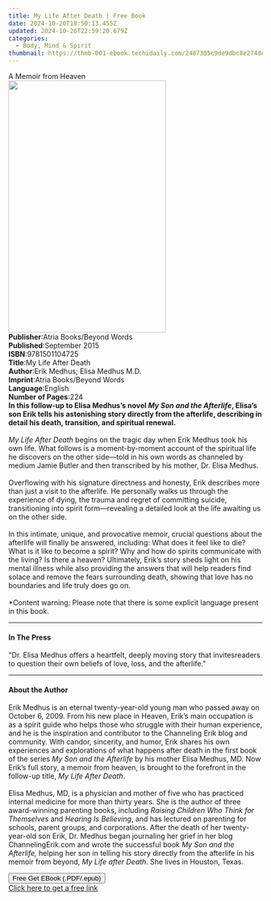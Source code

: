 ```yaml
---
title: My Life After Death | Free Book
date: 2024-10-20T18:50:13.455Z
updated: 2024-10-26T22:59:20.679Z
categories:
  - Body, Mind & Spirit
thumbnail: https://thmb-001-ebook.techidaily.com/2487305c9de9dbc8e274de85ad6240adb9b0f87031e7cbf754acb927c67a1234.jpg
---
```

<main id="book-container">
  <div class="flex flex-col">
    <div class="book-brief flex-1 py-6 px-4 sm:p-6 md:py-10 md:px-8">
      <!-- brief-->
      <div class="book-brief-main">A Memoir from Heaven</div>
    </div>
    <div
      class="book-meta-info flex-1 grid gap-4 col-start-1 col-end-3 row-start-1 sm:mb-6 sm:grid-cols-4 lg:gap-6 lg:col-start-2 lg:row-end-6 lg:row-span-6 lg:mb-0"
    >
      <div
        class="book-meta-info-left place-content-center mt-4 p-4 text-sm leading-6 col-start-2 col-span-2 dark:text-slate-400"
      >
        <img
          class="w-full h-500 object-cover rounded-lg sm:h-255 sm:col-span-2 lg:col-span-full"
          src="https://img-001-ebook.techidaily.com/ca458aa2ee6ae47806f5e323212ab923845e4079f818d9f328295ffdeeba0bf3.jpg"
          alt=""
          width="312"
          height="500"
        />
      </div>
      <div
        class="book-meta-info-right mt-2 col-start-1 row-start-2 col-span-3 self-center"
      >
        <!-- meta data  -->
        <div class="flex flex-col px-4 md:px-8">
          <div class="flex-1">
            <strong>Publisher</strong>:<span class="px-2"
              >Atria Books/Beyond Words</span
            >
          </div>
          <div class="flex-1">
            <strong>Published</strong>:<span class="px-2">September 2015</span>
          </div>
          <div class="flex-1">
            <strong>ISBN</strong>:<span class="px-2">9781501104725</span>
          </div>
          <div class="flex-1">
            <strong>Title</strong>:<span class="px-2">My Life After Death</span>
          </div>
          <div class="flex-1">
            <strong>Author</strong>:<span class="px-2"
              >Erik Medhus; Elisa Medhus M.D.</span
            >
          </div>
          <div class="flex-1">
            <strong>Imprint</strong>:<span class="px-2"
              >Atria Books/Beyond Words</span
            >
          </div>
          <div class="flex-1">
            <strong>Language</strong>:<span class="px-2">English</span>
          </div>
          <div class="flex-1">
            <strong>Number of Pages</strong>:<span class="px-2">224</span>
          </div>
        </div>
      </div>
    </div>
    <div class="book-description flex-1 py-6 px-4 sm:p-6 md:py-10 md:px-8">
      <div class="book-description-main">
        <div accordion-content="" id="description">
          <b
            >In this follow-up to Elisa Medhus’s novel
            <i>My Son and the Afterlife</i>, Elisa’s son Erik tells his
            astonishing story directly from the afterlife, describing in detail
            his death, transition, and spiritual renewal.</b
          ><br /><br /><i>My Life After Death</i> begins on the tragic day when
          Erik Medhus took his own life. What follows is a moment-by-moment
          account of the spiritual life he discovers on the other side—told in
          his own words as channeled by medium Jamie Butler and then transcribed
          by his mother, Dr. Elisa Medhus.<br />
          <br />Overflowing with his signature directness and honesty, Erik
          describes more than just a visit to the afterlife. He personally walks
          us through the experience of dying, the trauma and regret of
          committing suicide, transitioning into spirit form—revealing a
          detailed look at the life awaiting us on the other side.<br />
          <br />In this intimate, unique, and provocative memoir, crucial
          questions about the afterlife will finally be answered, including:
          What does it feel like to die? What is it like to become a spirit? Why
          and how do spirits communicate with the living? Is there a heaven?
          Ultimately, Erik’s story sheds light on his mental illness while also
          providing the answers that will help readers find solace and remove
          the fears surrounding death, showing that love has no boundaries and
          life truly does go on.<br />
          <br />*Content warning: Please note that there is some explicit
          language present in this book.
        </div>
        <div class="accordion-fader"></div>
      </div>
    </div>
    <div class="book-excerpts flex-1 py-6 px-4 sm:p-6 md:py-10 md:px-8">
      <!-- excerpts-->
      <div class="book-excerpts-main">
        <hr />
        <h4 class="placeholder placeholder-heading">
          <span>In The Press</span>
        </h4>
        <p>
          "Dr. Elisa Medhus offers a heartfelt, deeply moving story that
          invitesreaders to question their own beliefs of love, loss, and the
          afterlife."
        </p>
      </div>
    </div>
    <div class="book-about-author flex-1 py-6 px-4 sm:p-6 md:py-10 md:px-8">
      <!-- about author-->
      <div class="book-main-author-main">
        <hr />
        <h4 class="placeholder placeholder-heading">
          <span>About the Author</span>
        </h4>
        <p>
          Erik Medhus is an eternal twenty-year-old young man who passed away on
          October 6, 2009. From his new place in Heaven, Erik’s main occupation
          is as a spirit guide who helps those who struggle with their human
          experience, and he is the inspiration and contributor to the
          Channeling Erik blog and community. With candor, sincerity, and humor,
          Erik shares his own experiences and explorations of what happens after
          death in the first book of the series
          <i>My Son and the Afterlife</i> by his mother Elisa Medhus, MD. Now
          Erik’s full story, a memoir from heaven, is brought to the forefront
          in the follow-up title, <i>My Life After Death</i>.<br /><br />Elisa
          Medhus, MD, is a physician and mother of five who has practiced
          internal medicine for more than thirty years. She is the author of
          three award-winning parenting books, including
          <i>Raising Children Who Think for Themselves</i> and
          <i>Hearing Is Believing</i>, and has lectured on parenting for
          schools, parent groups, and corporations. After the death of her
          twenty-year-old son Erik, Dr. Medhus began journaling her grief in her
          blog ChannelingErik.com and wrote the successful book
          <i>My Son and the Afterlife,</i>&nbsp;helping&nbsp;her son in telling
          his story directly from the afterlife in his memoir from beyond,
          <i>My Life after Death</i>. She lives in Houston, Texas.
        </p>
      </div>
    </div>
    <div class="book-free-get flex-1 py-6 px-4 sm:p-6 md:py-10 md:px-8">
      <button
        id="btn-free-get"
        class="bg-blue-500 hover:bg-blue-700 text-white font-bold py-2 px-4 rounded"
      >
        Free Get EBook (.PDF/.epub)
      </button>
      <div id="countdown-display" class="px-2 text-lg mt-2"></div>
      <a
        id="free-link"
        class="hidden bg-blue-500 hover:bg-blue-700 text-white font-bold py-2 px-4 rounded"
        href="https://www.ebooks.com/en-us/book/1829876/my-life-after-death/erik-medhus/"
        target="_blank"
        >Click here to get a free link</a
      >
    </div>
    <script>
      let countdownTime = 0;
      let countdownInterval = null;
      document
        .getElementById('btn-free-get')
        .addEventListener('click', startCountdown);
      function startCountdown() {
        countdownTime = new Date().getTime() + 60000 * 3;
        countdownInterval = setInterval(updateCountdown, 1000);
        document.getElementById('btn-free-get').disabled = true;
        document
          .getElementById('btn-free-get')
          .classList.add('bg-gray-500', 'cursor-not-allowed');
      }
      function updateCountdown() {
        let currentTime = new Date().getTime();
        let timeLeft = countdownTime - currentTime;
        let secondsLeft = Math.floor(timeLeft / 1000);
        document.getElementById('countdown-display').innerHTML =
          `Remaining time: ${secondsLeft} seconds.`;
        if (secondsLeft <= 0) {
          clearInterval(countdownInterval);
          document.getElementById('btn-free-get').classList.add('hidden');
          document.getElementById('free-link').classList.remove('hidden');
          document.getElementById('countdown-display').innerHTML = '';
        }
      }
    </script>
  </div>
</main>

<ins class="adsbygoogle"
      style="display:block"
      data-ad-client="ca-pub-7571918770474297"
      data-ad-slot="8358498916"
      data-ad-format="auto"
      data-full-width-responsive="true"></ins>
    